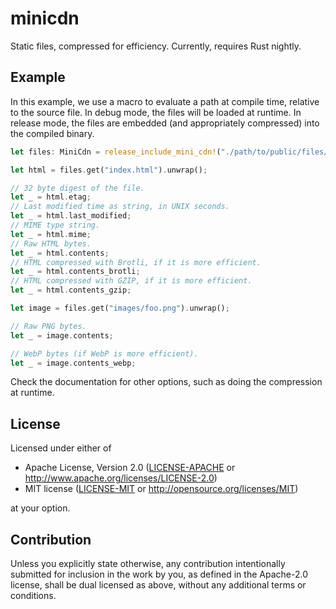 # minicdn

Static files, compressed for efficiency. Currently, requires Rust nightly.

## Example

In this example, we use a macro to evaluate a path at compile time, relative to the source file.
In debug mode, the files will be loaded at runtime. In release mode, the files are embedded (and
appropriately compressed) into the compiled binary.

```rust
let files: MiniCdn = release_include_mini_cdn!("./path/to/public/files/");

let html = files.get("index.html").unwrap();

// 32 byte digest of the file.
let _ = html.etag;
// Last modified time as string, in UNIX seconds.
let _ = html.last_modified;
// MIME type string.
let _ = html.mime;
// Raw HTML bytes.
let _ = html.contents;
// HTML compressed with Brotli, if it is more efficient.
let _ = html.contents_brotli;
// HTML compressed with GZIP, if it is more efficient.
let _ = html.contents_gzip;

let image = files.get("images/foo.png").unwrap();

// Raw PNG bytes.
let _ = image.contents;

// WebP bytes (if WebP is more efficient).
let _ = image.contents_webp;
```

Check the documentation for other options, such as doing the compression at runtime.

## License

Licensed under either of

* Apache License, Version 2.0
  ([LICENSE-APACHE](LICENSE-APACHE) or http://www.apache.org/licenses/LICENSE-2.0)
* MIT license
  ([LICENSE-MIT](LICENSE-MIT) or http://opensource.org/licenses/MIT)

at your option.

## Contribution

Unless you explicitly state otherwise, any contribution intentionally submitted
for inclusion in the work by you, as defined in the Apache-2.0 license, shall be
dual licensed as above, without any additional terms or conditions.